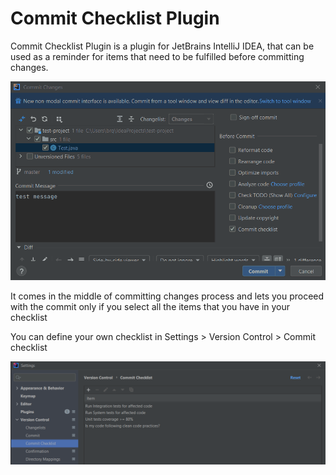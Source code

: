 # Commit Checklist Plugin

Commit Checklist Plugin is a plugin for JetBrains IntelliJ IDEA, that can be used as a reminder for items that need to be fulfilled before committing changes.

![image info](screenshots/commit-dialog.gif)

It comes in the middle of committing changes process and lets you proceed with the commit only if you select all the items that you have in your checklist

You can define your own checklist in Settings > Version Control > Commit checklist

![image info](screenshots/settings.png)
